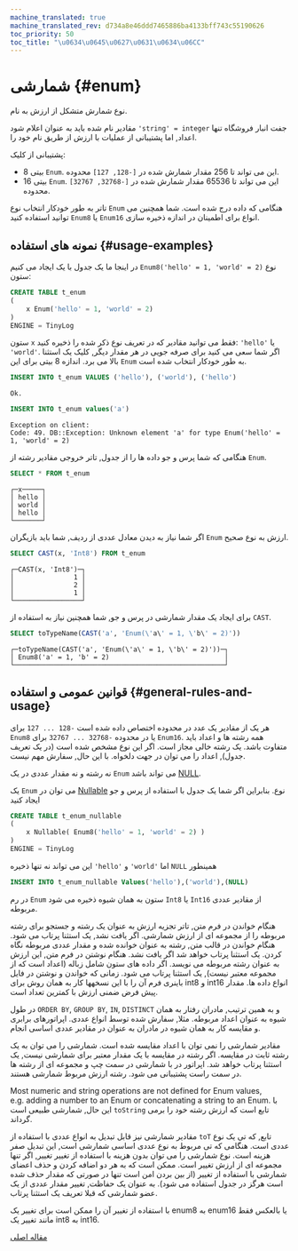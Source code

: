 ```yaml
---
machine_translated: true
machine_translated_rev: d734a8e46ddd7465886ba4133bff743c55190626
toc_priority: 50
toc_title: "\u0634\u0645\u0627\u0631\u0634\u06CC"
---
```


# شمارشی {#enum}

نوع شمارش متشکل از ارزش به نام.

مقادیر نام شده باید به عنوان اعلام شود `'string' = integer` جفت انبار فروشگاه تنها اعداد, اما پشتیبانی از عملیات با ارزش از طریق نام خود را.

پشتیبانی از کلیک:

-   8 بیتی `Enum`. این می تواند تا 256 مقدار شمارش شده در `[-128, 127]` محدوده.
-   16 بیتی `Enum`. این می تواند تا 65536 مقدار شمارش شده در `[-32768, 32767]` محدوده.

تاتر به طور خودکار انتخاب نوع `Enum` هنگامی که داده درج شده است. شما همچنین می توانید استفاده کنید `Enum8` یا `Enum16` انواع برای اطمینان در اندازه ذخیره سازی.

## نمونه های استفاده {#usage-examples}

در اینجا ما یک جدول با یک ایجاد می کنیم `Enum8('hello' = 1, 'world' = 2)` نوع ستون:

``` sql
CREATE TABLE t_enum
(
    x Enum('hello' = 1, 'world' = 2)
)
ENGINE = TinyLog
```

ستون `x` فقط می توانید مقادیر که در تعریف نوع ذکر شده را ذخیره کنید: `'hello'` یا `'world'`. اگر شما سعی می کنید برای صرفه جویی در هر مقدار دیگر, کلیک یک استثنا بالا می برد. اندازه 8 بیتی برای این `Enum` به طور خودکار انتخاب شده است.

``` sql
INSERT INTO t_enum VALUES ('hello'), ('world'), ('hello')
```

``` text
Ok.
```

``` sql
INSERT INTO t_enum values('a')
```

``` text
Exception on client:
Code: 49. DB::Exception: Unknown element 'a' for type Enum('hello' = 1, 'world' = 2)
```

هنگامی که شما پرس و جو داده ها را از جدول, تاتر خروجی مقادیر رشته از `Enum`.

``` sql
SELECT * FROM t_enum
```

``` text
┌─x─────┐
│ hello │
│ world │
│ hello │
└───────┘
```

اگر شما نیاز به دیدن معادل عددی از ردیف, شما باید بازیگران `Enum` ارزش به نوع صحیح.

``` sql
SELECT CAST(x, 'Int8') FROM t_enum
```

``` text
┌─CAST(x, 'Int8')─┐
│               1 │
│               2 │
│               1 │
└─────────────────┘
```

برای ایجاد یک مقدار شمارشی در پرس و جو, شما همچنین نیاز به استفاده از `CAST`.

``` sql
SELECT toTypeName(CAST('a', 'Enum(\'a\' = 1, \'b\' = 2)'))
```

``` text
┌─toTypeName(CAST('a', 'Enum(\'a\' = 1, \'b\' = 2)'))─┐
│ Enum8('a' = 1, 'b' = 2)                             │
└─────────────────────────────────────────────────────┘
```

## قوانین عمومی و استفاده {#general-rules-and-usage}

هر یک از مقادیر یک عدد در محدوده اختصاص داده شده است `-128 ... 127` برای `Enum8` یا در محدوده `-32768 ... 32767` برای `Enum16`. همه رشته ها و اعداد باید متفاوت باشد. یک رشته خالی مجاز است. اگر این نوع مشخص شده است (در یک تعریف جدول), اعداد را می توان در جهت دلخواه. با این حال, سفارش مهم نیست.

نه رشته و نه مقدار عددی در یک `Enum` می تواند باشد [NULL](../../sql_reference/syntax.md).

یک `Enum` می توان در [Nullable](nullable.md) نوع. بنابراین اگر شما یک جدول با استفاده از پرس و جو ایجاد کنید

``` sql
CREATE TABLE t_enum_nullable
(
    x Nullable( Enum8('hello' = 1, 'world' = 2) )
)
ENGINE = TinyLog
```

این می تواند نه تنها ذخیره `'hello'` و `'world'` اما `NULL` همینطور

``` sql
INSERT INTO t_enum_nullable Values('hello'),('world'),(NULL)
```

در رم `Enum` ستون به همان شیوه ذخیره می شود `Int8` یا `Int16` از مقادیر عددی مربوطه.

هنگام خواندن در فرم متن, تاتر تجزیه ارزش به عنوان یک رشته و جستجو برای رشته مربوطه را از مجموعه ای از ارزش شمارشی. اگر یافت نشد, یک استثنا پرتاب می شود. هنگام خواندن در قالب متن, رشته به عنوان خوانده شده و مقدار عددی مربوطه نگاه کردن. یک استثنا پرتاب خواهد شد اگر یافت نشد.
هنگام نوشتن در فرم متن, این ارزش به عنوان رشته مربوطه می نویسد. اگر داده های ستون شامل زباله (اعداد است که از مجموعه معتبر نیست), یک استثنا پرتاب می شود. زمانی که خواندن و نوشتن در فایل باینری فرم آن را با این نسخهها کار به همان روش برای int8 و int16 انواع داده ها.
مقدار پیش فرض ضمنی ارزش با کمترین تعداد است.

در طول `ORDER BY`, `GROUP BY`, `IN`, `DISTINCT` و به همین ترتیب, مادران رفتار به همان شیوه به عنوان اعداد مربوطه. مثلا, سفارش شده توسط انواع عددی. اپراتورهای برابری و مقایسه کار به همان شیوه در مادران به عنوان در مقادیر عددی اساسی انجام.

مقادیر شمارشی را نمی توان با اعداد مقایسه شده است. شمارشی را می توان به یک رشته ثابت در مقایسه. اگر رشته در مقایسه با یک مقدار معتبر برای شمارشی نیست, یک استثنا پرتاب خواهد شد. اپراتور در با شمارشی در سمت چپ و مجموعه ای از رشته ها در سمت راست پشتیبانی می شود. رشته ارزش مربوط شمارشی هستند.

Most numeric and string operations are not defined for Enum values, e.g. adding a number to an Enum or concatenating a string to an Enum.
با این حال, شمارشی طبیعی است `toString` تابع است که ارزش رشته خود را برمی گرداند.

مقادیر شمارشی نیز قابل تبدیل به انواع عددی با استفاده از `toT` تابع, که تی یک نوع عددی است. هنگامی که تی مربوط به نوع عددی اساسی شمارشی است, این تبدیل صفر هزینه است.
نوع شمارشی را می توان بدون هزینه با استفاده از تغییر تغییر, اگر تنها مجموعه ای از ارزش تغییر است. ممکن است که به هر دو اضافه کردن و حذف اعضای شمارشی با استفاده از تغییر (از بین بردن امن است تنها در صورتی که مقدار حذف شده است هرگز در جدول استفاده می شود). به عنوان یک حفاظت, تغییر مقدار عددی از یک عضو شمارشی که قبلا تعریف یک استثنا پرتاب.

با استفاده از تغییر آن را ممکن است برای تغییر یک enum8 به enum16 یا بالعکس فقط مانند تغییر یک int8 به int16.

[مقاله اصلی](https://clickhouse.tech/docs/en/data_types/enum/) <!--hide-->
